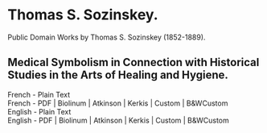 # Thomas S. Sozinskey.

Public Domain Works by Thomas S. Sozinskey (1852-1889).

## Medical Symbolism in Connection with Historical Studies in the Arts of Healing and Hygiene.

French - Plain Text  
French - PDF | Biolinum | Atkinson | Kerkis | Custom | B&WCustom  
English - Plain Text  
English - PDF | Biolinum | Atkinson | Kerkis | Custom | B&WCustom  
